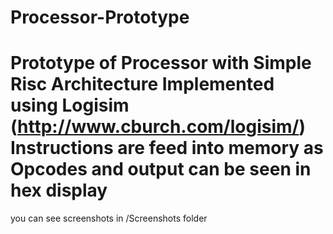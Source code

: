 Processor-Prototype
===================

Prototype of Processor with Simple Risc Architecture Implemented using Logisim (http://www.cburch.com/logisim/)
Instructions are feed into memory as Opcodes and output can be seen in hex display 
====================
you can see screenshots in /Screenshots folder
